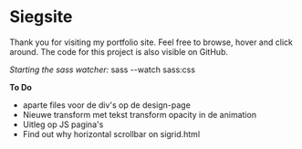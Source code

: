 # Siegsite

Thank you for visiting my portfolio site. Feel free to browse, hover and click around.
The code for this project is also visible on GitHub.

_Starting the sass watcher:_ sass --watch sass:css

**To Do**

- aparte files voor de div's op de design-page
- Nieuwe transform met tekst transform opacity in de animation
- Uitleg op JS pagina's
- Find out why horizontal scrollbar on sigrid.html
